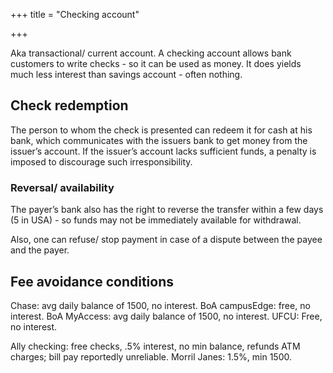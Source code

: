 +++
title = "Checking account"

+++

Aka transactional/ current account. A checking account allows bank customers to write checks - so it can be used as money. It does yields much less interest than savings account - often nothing.

## Check redemption

The person to whom the check is presented can redeem it for cash at his bank, which communicates with the issuers bank to get money from the issuer’s account. If the issuer’s account lacks sufficient funds, a penalty is imposed to discourage such irresponsibility.

### Reversal/ availability

The payer’s bank also has the right to reverse the transfer within a few days (5 in USA) - so funds may not be immediately available for withdrawal.

Also, one can refuse/ stop payment in case of a dispute between the payee and the payer.

## Fee avoidance conditions

Chase: avg daily balance of 1500, no interest. BoA campusEdge: free, no interest. BoA MyAccess: avg daily balance of 1500, no interest. UFCU: Free, no interest.

Ally checking: free checks, .5% interest, no min balance, refunds ATM charges; bill pay reportedly unreliable. Morril Janes: 1.5%, min 1500.
